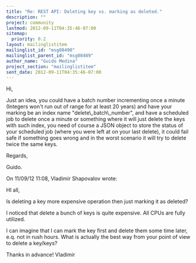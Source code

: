 ```yaml
---
title: "Re: REST API: Deleting key vs. marking as deleted."
description: ""
project: community
lastmod: 2012-09-11T04:35:46-07:00
sitemap:
  priority: 0.2
layout: mailinglistitem
mailinglist_id: "msg08490"
mailinglist_parent_id: "msg08489"
author_name: "Guido Medina"
project_section: "mailinglistitem"
sent_date: 2012-09-11T04:35:46-07:00
---
```


Hi,

 Just an idea, you could have a batch number incrementing once a 
minute (Integers won't run out of range for at least 20 years) and have 
your marking be an index name "delete\\_batch\\_number", and have a 
scheduled job to delete once a minute or something where it will just 
delete the keys with such index, you need of course a JSON object to 
store the status of your scheduled job (where you were left at on your 
last delete), it could fail safe if something goes wrong and in the 
worst scenario it will try to delete twice the same keys.


Regards,

Guido.

On 11/09/12 11:08, Vladimir Shapovalov wrote:

HI all,

Is deleting a key more expensive operation then just marking it as 
deleted?


I noticed that delete a bunch of keys is quite expensive. All CPUs are 
fully utilized.


I can imagine that I can mark the key first and delete them some time 
later, e.q. not in rush hours.
What is actually the best way from your point of view to delete a 
key/keys?


Thanks in advance!
Vladimir

